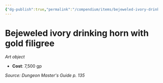```yaml
---
{"dg-publish":true,"permalink":"/compendium/items/bejeweled-ivory-drinking-horn-with-gold-filigree/","tags":["compendium/src/5e/dmg","item/wealth/art-object"]}
---
```


# Bejeweled ivory drinking horn with gold filigree
*Art object*  

- **Cost**: 7,500 gp

*Source: Dungeon Master's Guide p. 135*